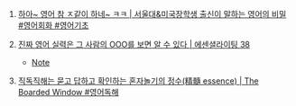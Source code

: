 1. [하아~ 영어 참 ㅈ같이 하네~ ㅋㅋ | 서울대&미국장학생 출신이 말하는 영어의 비밀 #영어회화 #영어기초](https://youtu.be/DAPcalZfVPE)


2. [진짜 영어 실력은 그 사람의 OOO를 보면 알 수 있다 | 에센셜라이팅 38](https://youtu.be/quIWh-vrXVw)
    - [Note](./Note/에센셜라이팅_38.md)

3. [직독직해는 묻고 답하고 확인하는 혼자놀기의 정수(精髓 essence) | The Boarded Window #영어독해](https://youtu.be/1SvTh29ZqRA)